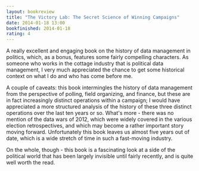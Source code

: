 ```yaml
---
layout: bookreview
title: "The Victory Lab: The Secret Science of Winning Campaigns"
date: 2014-01-18 13:00
bookfinished: 2014-01-18
rating: 4
---
```


A really excellent and engaging book on the history of data management in politics, which, as a bonus, features some fairly compelling characters.  As someone who works in the cottage industry that is political data management, I very much appreciated the chance to get some historical context on what I do and who has come before me.



A couple of caveats: this book intermingles the history of data management from the perspective of polling, field organizing, and finance, but these are in fact increasingly distinct operations within a campaign; I would have appreciated a more structured analysis of the history of these three distinct operations over the last ten years or so.  What's more - there was no mention of the data wars of 2012, which were widely covered in the various election retrospectives, and which may become a rather important story moving forward.  Unfortunately this book leaves us almost five years out of date, which is a wide stretch of time in such a fast-moving industry.



On the whole, though - this book is a fascinating look at a side of the political world that has been largely invisible until fairly recently, and is quite well worth the read.